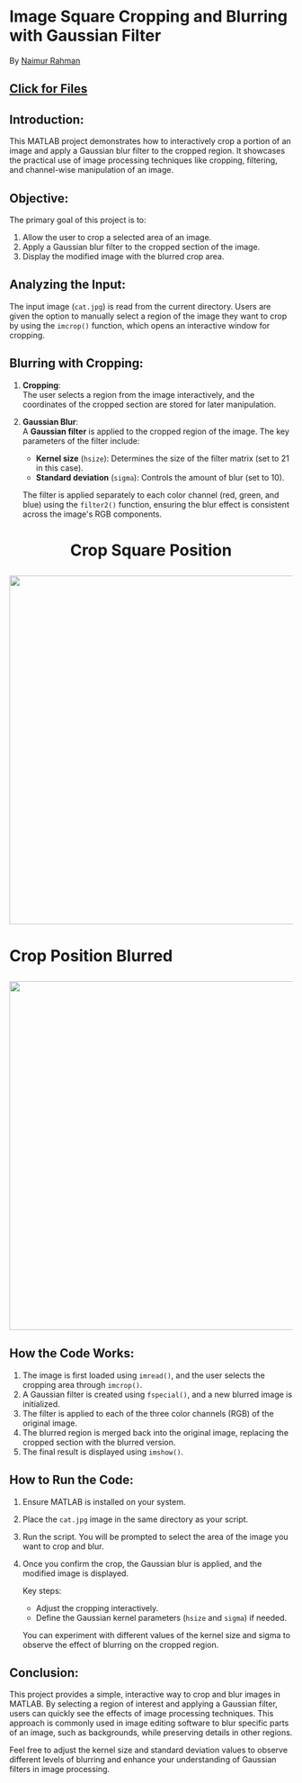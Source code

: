 # Image Square Cropping and Blurring with Gaussian Filter

By [Naimur Rahman](https://github.com/nayeem-rafi)
## [Click for Files](https://drive.google.com/drive/folders/1aYsiQ6l6xobzYM8NmtJ5ZH6Zgu7BMiFH?usp=drive_link)
## Introduction:
This MATLAB project demonstrates how to interactively crop a portion of an image and apply a Gaussian blur filter to the cropped region. It showcases the practical use of image processing techniques like cropping, filtering, and channel-wise manipulation of an image.

## Objective:
The primary goal of this project is to:
1. Allow the user to crop a selected area of an image.
2. Apply a Gaussian blur filter to the cropped section of the image.
3. Display the modified image with the blurred crop area.

## Analyzing the Input:
The input image (`cat.jpg`) is read from the current directory. Users are given the option to manually select a region of the image they want to crop by using the `imcrop()` function, which opens an interactive window for cropping.

## Blurring with Cropping:
1. **Cropping**:  
   The user selects a region from the image interactively, and the coordinates of the cropped section are stored for later manipulation.
   
2. **Gaussian Blur**:  
   A **Gaussian filter** is applied to the cropped region of the image. The key parameters of the filter include:
   - **Kernel size** (`hsize`): Determines the size of the filter matrix (set to 21 in this case).
   - **Standard deviation** (`sigma`): Controls the amount of blur (set to 10).
   
   The filter is applied separately to each color channel (red, green, and blue) using the `filter2()` function, ensuring the blur effect is consistent across the image's RGB components.


<h1 align= "center">


**Crop Square Position**
</h1>
<p align="center">
<img src="https://github.com/user-attachments/assets/be99e105-2a94-43c6-8ea1-597fe8b8d650", width="620">
</p>

<h1>


**Crop Position Blurred**
</h1 align= "center">
<p align="center">
<img src="https://github.com/user-attachments/assets/c823ba98-2885-43a2-b504-52815ad184a8", width="620">
</p>

## How the Code Works:
1. The image is first loaded using `imread()`, and the user selects the cropping area through `imcrop()`.
2. A Gaussian filter is created using `fspecial()`, and a new blurred image is initialized.
3. The filter is applied to each of the three color channels (RGB) of the original image.
4. The blurred region is merged back into the original image, replacing the cropped section with the blurred version.
5. The final result is displayed using `imshow()`.

## How to Run the Code:
1. Ensure MATLAB is installed on your system.
2. Place the `cat.jpg` image in the same directory as your script.
3. Run the script. You will be prompted to select the area of the image you want to crop and blur.
4. Once you confirm the crop, the Gaussian blur is applied, and the modified image is displayed.
   
   Key steps:
   - Adjust the cropping interactively.
   - Define the Gaussian kernel parameters (`hsize` and `sigma`) if needed.
   
   You can experiment with different values of the kernel size and sigma to observe the effect of blurring on the cropped region.

## Conclusion:
This project provides a simple, interactive way to crop and blur images in MATLAB. By selecting a region of interest and applying a Gaussian filter, users can quickly see the effects of image processing techniques. This approach is commonly used in image editing software to blur specific parts of an image, such as backgrounds, while preserving details in other regions.

Feel free to adjust the kernel size and standard deviation values to observe different levels of blurring and enhance your understanding of Gaussian filters in image processing.

